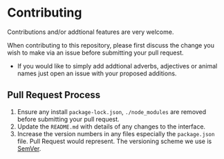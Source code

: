 # Contributing

Contributions and/or addtional features are very welcome.

When contributing to this repository, please first discuss the change you wish to make via an issue before submitting your pull request.

 - If you would like to simply add addtional adverbs, adjectives or animal names just open an issue with your proposed additions.

## Pull Request Process

1. Ensure any install `package-lock.json`, `./node_modules` are removed before submitting your pull request.
2. Update the `README.md` with details of any changes to the interface.
3. Increase the version numbers in any files especially the `package.json` file.
   Pull Request would represent. The versioning scheme we use is [SemVer](http://semver.org/).
